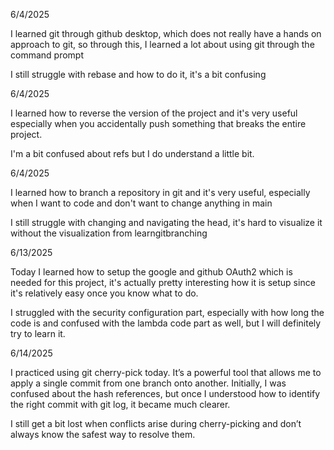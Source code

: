 6/4/2025

I learned git through github desktop, which does not really have a hands on approach to git, so through this, I learned a lot about using git through the command prompt

I still struggle with rebase and how to do it, it's a bit confusing


6/4/2025

I learned how to reverse the version of the project and it's very useful especially when you accidentally push something that breaks the entire project.

I'm a bit confused about refs but I do understand a little bit.


6/4/2025

I learned how to branch a repository in git and it's very useful, especially when I want to code and don't want to change anything in main

I still struggle with changing and navigating the head, it's hard to visualize it without the visualization from learngitbranching


6/13/2025

Today I learned how to setup the google and github OAuth2 which is needed for this project, it's actually pretty interesting how it is setup since it's relatively easy once you know what to do.

I struggled with the security configuration part, especially with how long the code is and confused with the lambda code part as well, but I will definitely try to learn it.


6/14/2025

I practiced using git cherry-pick today. It’s a powerful tool that allows me to apply a single commit from one branch onto another. Initially, I was confused about the hash references, but once I understood how to identify the right commit with git log, it became much clearer.

I still get a bit lost when conflicts arise during cherry-picking and don’t always know the safest way to resolve them.

